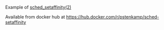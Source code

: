 Example of [sched_setaffinity(2)](https://man7.org/linux/man-pages/man2/sched_setaffinity.2.html)

Available from docker hub at https://hub.docker.com/r/pstenkamp/sched-setaffinity
